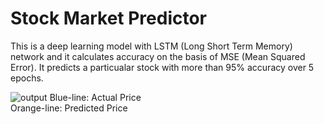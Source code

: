 # Stock Market Predictor
This is a deep learning model with LSTM (Long Short Term Memory) network and it calculates accuracy on the basis of MSE (Mean Squared Error). It predicts a particualar stock with more than 95% accuracy over 5 epochs.

![output](https://github.com/Enthusiast101/StockMarketPredictor/assets/89479662/f76b5774-09e1-481b-a9d3-18b18b08108c)
Blue-line: Actual Price  
Orange-line: Predicted Price
